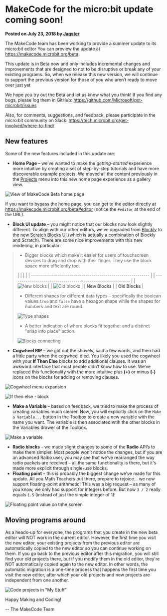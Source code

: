 # MakeCode for the micro:bit update coming soon!

**Posted on July 23, 2018 by [Jaqster](https://github.com/jaqster)**

The MakeCode team has been working to provide a summer update to its micro:bit editor You can preview the update at https://makecode.microbit.org/beta.

This update is in Beta now and only includes incremental changes and improvements that are designed to not to be disruptive or break any of your existing programs. So, when we release this new version, we will continue to support the previous version for those of you who aren’t ready to move over just yet 

We hope you try out the Beta and let us know what you think! If you find any bugs, please log them in GitHub: https://github.com/Microsoft/pxt-microbit/issues

Also, for comments, suggestions, and feedback, please participate in the micro:bit community on Slack: https://tech.microbit.org/get-involved/where-to-find/

## New features

Some of the new features included in this update are:

* **Home Page** – we’ve wanted to make the *getting-started* experience more intuitive by creating a set of step-by-step tutorials and have more discoverable example projects. We moved all the content previously in the [Projects](https://makecode.microbit.org/projects) menu into this new home page experience as a gallery view.

![View of MakeCode Beta home page](/static/blog/microbit/v1-beta/homepage.jpg)

If you want to bypass the home page, you can get to the editor directly at https://makecode.microbit.org/beta#editor (notice the `#editor` at the end of the URL).

* **Block UI update** – you might notice that our blocks now look slightly different. To align with our other editors, we’ve upgraded from [Blockly](https://developers.google.com/blockly/) to the new [Scratch Blocks UI](https://scratch.mit.edu/developers) (which is actually a combination of Blockly and Scratch). There are some nice improvements with this new rendering, in particular:

> * Bigger blocks which make it easier for users of touchscreen devices to drag and drop with their finger. They use the block space more efficiently too.
> 
> |                                                             |  |                                                             |
> | ----------------------------------------------------------- |  | ----------------------------------------------------------- |
> | ![New blocks](/static/blog/microbit/v1-beta/new-blocks.png) |  | ![Old blocks](/static/blog/microbit/v1-beta/old-blocks.png) |
> | **New Blocks**                                              |  | **Old Blocks**                                              |
> 
> * Different shapes for different data types – specifically the boolean values `true` and `false` have a hexagon shape while the shapes for numbers and text are round.
> 
> ![Type shapes](/static/blog/microbit/v1-beta/type-shapes.png)
> 
> * A better indication of where blocks fit together and a distinct "snap into place" action.
> 
> ![Blocks connecting](/static/blog/microbit/v1-beta/block-connection.png)

* **Cogwheel RIP** – we got out the shovels, said a few words, and then had a little party when the cogwheel died. You likely you used the cogwheel with your **If Then Else** blocks to add additional clauses. It was an awkward interface that most people didn’t know how to use. We’ve replaced this functionality with the more intuitive plus **(+)** or minus **(-)** icons on the blocks for adding or removing clauses.

![Cogwheel menu expansion](/static/blog/microbit/v1-beta/cogwheel.png)

![If then else - block](/static/blog/microbit/v1-beta/if-then-else-block.png)

* **Make a Variable** – based on feedback, we tried to make the process of creating variables much clearer. Now, you will explicitly click on the `Make a Variable...` button in the Toolbox to create a new variable with the name you want. The variable is then associated wtih the other blocks in the Variables drawer of the Toolbox.

![Make a variable](/static/blog/microbit/v1-beta/make-variable.gif)

* **Radio blocks** – we made slight changes to some of the **Radio** API’s to make them simpler. Most people won’t notice the changes, but if you are an advanced Radio user, you may see that we’ve rearranged the way radio packets are received – all the same functionality is there, but it's made more explicit through single-use blocks.
* **Floating point** – this is probably the biggest change we’ve made for this update. All you Math Teachers out there, prepare to rejoice... we now support floating-point arithmetic! This was a big request – as many of you know, we only had support for integers before. But now `3 / 2` really equals `1.5` (instead of just the simple integer of 1)!

![Floating point value on tnhe screen](/static/blog/microbit/v1-beta/floating-point.gif)

## Moving programs around

As a heads-up for everyone, the programs that you create in the new beta editor will NOT work in the current editor. However, the first time you visit the new editor, your existing projects from the previous editor are automatically copied to the new editor so you can continue working on them. If you go back to the previous editor after this migration, you will still find your old projects there, but if you modify them in the old editor, they're NOT automatically copied again to the new editor. In other words, the automatic migration is a one-time process that happens the first time you visit the new editor, after which your old projects and new projects are independent from one another.

![Code projects in "My Stuff"](/static/blog/microbit/v1-beta/my-stuff.png)

Happy Making and Coding!

-- The MakeCode Team